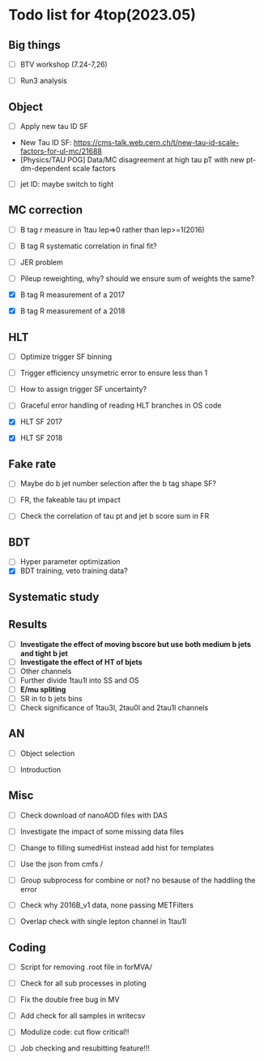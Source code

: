 # Todo list for 4top(2023.05)

## Big things
- [ ] BTV workshop (7.24-7,26)
- [ ] Run3 analysis


## Object
- [ ] Apply new tau ID SF 
- New Tau ID SF: https://cms-talk.web.cern.ch/t/new-tau-id-scale-factors-for-ul-mc/21688
- [Physics/TAU POG] Data/MC disagreement at high tau pT with new pt-dm-dependent scale factors
- [ ] jet ID: maybe switch to tight

## MC correction
- [ ] B tag r measure in 1tau lep=>0 rather than lep>=1(2016)
- [ ] B tag R systematic correlation in final fit?
- [ ] JER problem
- [ ] Pileup reweighting, why? should we ensure sum of weights the same?
- [x] B tag R measurement of a 2017
- [x] B tag R measurement of a 2018


## HLT 
- [ ] Optimize trigger SF binning
- [ ] Trigger efficiency unsymetric error to ensure less than 1
- [ ] How to assign trigger SF uncertainty?
- [ ] Graceful error handling of reading HLT branches in OS code
- [x] HLT SF 2017
- [x] HLT SF 2018




## Fake rate
- [ ] Maybe do b jet number selection after the b tag shape SF?
- [ ] FR, the fakeable tau pt impact
- [ ] Check the correlation of tau pt and jet b score sum in FR 


## BDT
- [ ] Hyper parameter optimization
- [x] BDT training, veto training data?

## Systematic study

## Results
- [ ] **Investigate the effect of moving bscore but use both medium b jets and tight b jet**
- [ ] **Investigate the effect of HT of bjets**
- [ ] Other channels
- [ ] Further divide 1tau1l into SS and OS 
- [ ] **E/mu spliting**
- [ ] SR in to b jets bins
- [ ] Check significance of 1tau3l, 2tau0l and 2tau1l channels

## AN
- [ ] Object selection
- [ ] Introduction



## Misc 
- [ ] Check download of nanoAOD files with DAS
- [ ] Investigate the impact of some missing data files
- [ ] Change to filling sumedHist instead add hist for templates
- [ ] Use the json from cmfs /
- [ ] Group subprocess for combine or not? no besause of the haddling the error
- [ ] Check why 2016B_v1 data, none passing METFilters 
- [ ] Overlap check with single lepton channel in 1tau1l


## Coding 
- [ ] Script for removing .root file in forMVA/
- [ ] Check for all sub processes in ploting
- [ ] Fix the double free bug in MV
- [ ] Add check for all samples in writecsv 
- [ ] Modulize code: cut flow critical!!
- [ ] Job checking and resubitting feature!!!



